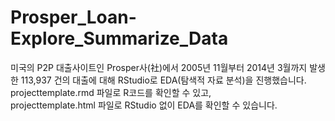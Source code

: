 # Prosper_Loan-Explore_Summarize_Data
미국의 P2P 대출사이트인 Prosper사(社)에서 2005년 11월부터 2014년 3월까지 발생한 113,937 건의 대출에 대해 RStudio로 EDA(탐색적 자료 분석)을 진행했습니다.  
projecttemplate.rmd 파일로 R코드를 확인할 수 있고,  
projecttemplate.html 파일로 RStudio 없이 EDA를 확인할 수 있습니다.
